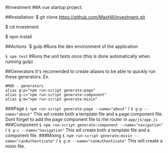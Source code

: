 #Investment
##A vue startup project.

##Installation:
$ git clone https://github.com/MaxHill/investment.git

$ cd investment

$ npm install

##Actions
`$ gulp #Runs the dev environment of the application

`$ npm test` #Runs the unit tests once (this is done automatically when running gulp)

##Generators
It's recomended to create aliases to be able to quickly run these generators.
Ex.
```
#Mdb - generators
alias g:p="npm run-script generate:page"
alias g:c="npm run-script generate:component"
alias g:m="npm run-script generate:mixin"
```
###Page
`$ npm run-script generate:page --name="about"` /
`$ g:p --name="about"`
This wil create both a template file and a page component file.
Dont forget to add the page component file to rhe router in `app/js/app.js`
###Component
`$ npm run-script generate:component --name="navigation"` /
`$ g:c --name="navigation"`
This wil create both a template file and a component file.
###Mixing
`$ npm run-script generate:mixin --name="canAuthenticate"` /
`$ g:m --name="canAuthenticate"`
This will create a mixin file.


